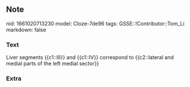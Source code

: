 ## Note
nid: 1661020713230
model: Cloze-7de96
tags: GSSE::!Contributor::Tom_Li
markdown: false

### Text
<div>
  Liver segments {{c1::III}} and {{c1::IV}} correspond to
  {{c2::lateral and medial parts of the left medial sector}}
</div>

### Extra

